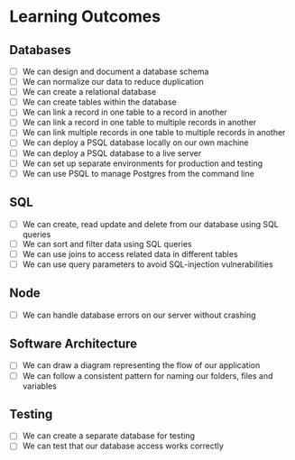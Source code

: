 # Learning Outcomes

## Databases

- [ ] We can design and document a database schema
- [ ] We can normalize our data to reduce duplication
- [ ] We can create a relational database
- [ ] We can create tables within the database
- [ ] We can link a record in one table to a record in another
- [ ] We can link a record in one table to multiple records in another
- [ ] We can link multiple records in one table to multiple records in another
- [ ] We can deploy a PSQL database locally on our own machine
- [ ] We can deploy a PSQL database to a live server
- [ ] We can set up separate environments for production and testing
- [ ] We can use PSQL to manage Postgres from the command line

## SQL

- [ ] We can create, read update and delete from our database using SQL queries
- [ ] We can sort and filter data using SQL queries
- [ ] We can use joins to access related data in different tables
- [ ] We can use query parameters to avoid SQL-injection vulnerabilities

## Node

- [ ] We can handle database errors on our server without crashing

## Software Architecture

- [ ] We can draw a diagram representing the flow of our application
- [ ] We can follow a consistent pattern for naming our folders, files and variables

## Testing

- [ ] We can create a separate database for testing
- [ ] We can test that our database access works correctly
